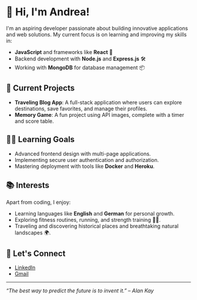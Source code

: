 # 👋 Hi, I'm Andrea!

I'm an aspiring developer passionate about building innovative applications and web solutions. My current focus is on learning and improving my skills in:

- **JavaScript** and frameworks like **React** 🌟
- Backend development with **Node.js** and **Express.js** 🛠️
- Working with **MongoDB** for database management 📦

## 🌱 Current Projects
- **Traveling Blog App**: A full-stack application where users can explore destinations, save favorites, and manage their profiles.
- **Memory Game**: A fun project using API images, complete with a timer and score table.

## 🧑‍💻 Learning Goals
- Advanced frontend design with multi-page applications.
- Implementing secure user authentication and authorization.
- Mastering deployment with tools like **Docker** and **Heroku**.

## 📚 Interests
Apart from coding, I enjoy:
- Learning languages like **English** and **German** for personal growth.
- Exploring fitness routines, running, and strength training 🏋️‍♂️.
- Traveling and discovering historical places and breathtaking natural landscapes 🌍.

## 🤝 Let's Connect
- [LinkedIn](https://www.linkedin.com/feed/?trk=guest_homepage-basic_google-one-tap-submit)
- [Gmail](adka95652@gmail.com)
---
_“The best way to predict the future is to invent it.” – Alan Kay_

